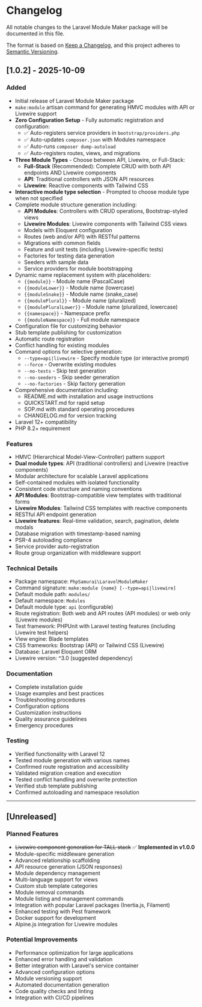 # Changelog

All notable changes to the Laravel Module Maker package will be documented in this file.

The format is based on [Keep a Changelog](https://keepachangelog.com/en/1.0.0/),
and this project adheres to [Semantic Versioning](https://semver.org/spec/v2.0.0.html).

## [1.0.2] - 2025-10-09

### Added
- Initial release of Laravel Module Maker package
- `make:module` artisan command for generating HMVC modules with API or Livewire support
- **Zero Configuration Setup** - Fully automatic registration and configuration:
  - ✅ Auto-registers service providers in `bootstrap/providers.php`
  - ✅ Auto-updates `composer.json` with Modules namespace
  - ✅ Auto-runs `composer dump-autoload`
  - ✅ Auto-registers routes, views, and migrations
- **Three Module Types** - Choose between API, Livewire, or Full-Stack:
  - **Full-Stack** (Recommended): Complete CRUD with both API endpoints AND Livewire components
  - **API**: Traditional controllers with JSON API resources
  - **Livewire**: Reactive components with Tailwind CSS
- **Interactive module type selection** - Prompted to choose module type when not specified
- Complete module structure generation including:
  - **API Modules**: Controllers with CRUD operations, Bootstrap-styled views
  - **Livewire Modules**: Livewire components with Tailwind CSS views
  - Models with Eloquent configuration
  - Routes (web and/or API) with RESTful patterns
  - Migrations with common fields
  - Feature and unit tests (including Livewire-specific tests)
  - Factories for testing data generation
  - Seeders with sample data
  - Service providers for module bootstrapping
- Dynamic name replacement system with placeholders:
  - `{{module}}` - Module name (PascalCase)
  - `{{moduleLower}}` - Module name (lowercase)
  - `{{moduleSnake}}` - Module name (snake_case)
  - `{{modulePlural}}` - Module name (pluralized)
  - `{{modulePluralLower}}` - Module name (pluralized, lowercase)
  - `{{namespace}}` - Namespace prefix
  - `{{moduleNamespace}}` - Full module namespace
- Configuration file for customizing behavior
- Stub template publishing for customization
- Automatic route registration
- Conflict handling for existing modules
- Command options for selective generation:
  - `--type=api|livewire` - Specify module type (or interactive prompt)
  - `--force` - Overwrite existing modules
  - `--no-tests` - Skip test generation
  - `--no-seeders` - Skip seeder generation
  - `--no-factories` - Skip factory generation
- Comprehensive documentation including:
  - README.md with installation and usage instructions
  - QUICKSTART.md for rapid setup
  - SOP.md with standard operating procedures
  - CHANGELOG.md for version tracking
- Laravel 12+ compatibility
- PHP 8.2+ requirement

### Features
- HMVC (Hierarchical Model-View-Controller) pattern support
- **Dual module types**: API (traditional controllers) and Livewire (reactive components)
- Modular architecture for scalable Laravel applications
- Self-contained modules with isolated functionality
- Consistent code structure and naming conventions
- **API Modules**: Bootstrap-compatible view templates with traditional forms
- **Livewire Modules**: Tailwind CSS templates with reactive components
- RESTful API endpoint generation
- **Livewire features**: Real-time validation, search, pagination, delete modals
- Database migration with timestamp-based naming
- PSR-4 autoloading compliance
- Service provider auto-registration
- Route group organization with middleware support

### Technical Details
- Package namespace: `PhpSamurai\LaravelModuleMaker`
- Command signature: `make:module {name} [--type=api|livewire]`
- Default module path: `modules/`
- Default namespace: `Modules`
- Default module type: `api` (configurable)
- Route registration: Both web and API routes (API modules) or web only (Livewire modules)
- Test framework: PHPUnit with Laravel testing features (including Livewire test helpers)
- View engine: Blade templates
- CSS frameworks: Bootstrap (API) or Tailwind CSS (Livewire)
- Database: Laravel Eloquent ORM
- Livewire version: ^3.0 (suggested dependency)

### Documentation
- Complete installation guide
- Usage examples and best practices
- Troubleshooting procedures
- Configuration options
- Customization instructions
- Quality assurance guidelines
- Emergency procedures

### Testing
- Verified functionality with Laravel 12
- Tested module generation with various names
- Confirmed route registration and accessibility
- Validated migration creation and execution
- Tested conflict handling and overwrite protection
- Verified stub template publishing
- Confirmed autoloading and namespace resolution

---

## [Unreleased]

### Planned Features
- ~~Livewire component generation for TALL stack~~ ✅ **Implemented in v1.0.0**
- Module-specific middleware generation
- Advanced relationship scaffolding
- API resource generation (JSON responses)
- Module dependency management
- Multi-language support for views
- Custom stub template categories
- Module removal commands
- Module listing and management commands
- Integration with popular Laravel packages (Inertia.js, Filament)
- Enhanced testing with Pest framework
- Docker support for development
- Alpine.js integration for Livewire modules

### Potential Improvements
- Performance optimization for large applications
- Enhanced error handling and validation
- Better integration with Laravel's service container
- Advanced configuration options
- Module versioning support
- Automated documentation generation
- Code quality checks and linting
- Integration with CI/CD pipelines
